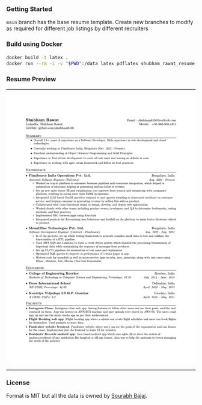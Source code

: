 ### Getting Started

`main` branch has the base resume template.
Create new branches to modify as required for different job listings by different recruiters

### Build using Docker

```sh
docker build -t latex .
docker run --rm -i -v "$PWD":/data latex pdflatex shubham_rawat_resume.tex
```

### Resume Preview

----

![Resume Screenshot 1](/resume_preview.png)

----


### License

Format is MIT but all the data is owned by [Sourabh Bajaj](https://github.com/sb2nov/resume).
